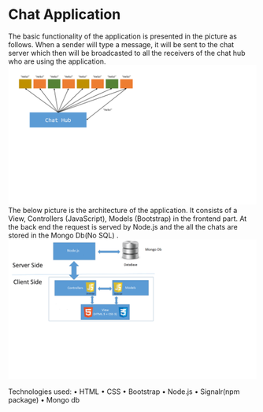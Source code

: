 # Chat Application

The basic functionality of the application is presented in the picture as follows. When a sender will type a message, it will be sent to the chat server which then will be broadcasted to all the receivers of the chat hub who are using the application.
![alt text](/Untitled1.png)
The below picture is the architecture of the application. It consists of a View, Controllers (JavaScript), Models (Bootstrap) in the frontend part. At the back end the request is served by  Node.js and the all the chats are stored in the Mongo Db(No SQL) .
![alt text](/Untitled.png)

Technologies used:
•	HTML 
•	CSS
•	Bootstrap
•	Node.js
•	Signalr(npm package)
•	Mongo db
